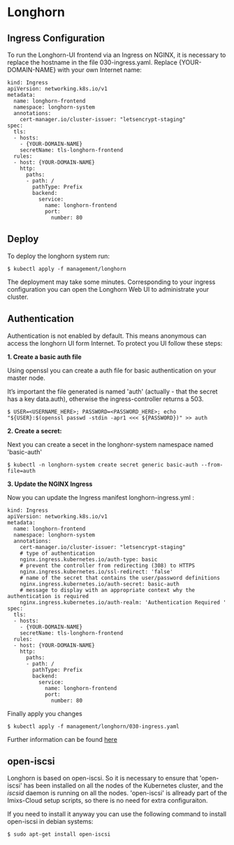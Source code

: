 # Longhorn

## Ingress Configuration

To run the Longhorn-UI frontend via an Ingress on NGINX, it is necessary to replace the hostname in the file 030-ingress.yaml.
Replace {YOUR-DOMAIN-NAME} with your own Internet name:

	kind: Ingress
	apiVersion: networking.k8s.io/v1
	metadata:
	  name: longhorn-frontend
	  namespace: longhorn-system
	  annotations:
	    cert-manager.io/cluster-issuer: "letsencrypt-staging"
	spec:
	  tls:
	  - hosts:
	    - {YOUR-DOMAIN-NAME}
	    secretName: tls-longhorn-frontend
	  rules:
	  - host: {YOUR-DOMAIN-NAME}
	    http:
	      paths:
	      - path: /
	        pathType: Prefix
	        backend:
	          service:
	            name: longhorn-frontend
	            port:
	              number: 80

## Deploy

To deploy the longhorn system run:

	$ kubectl apply -f management/longhorn

The deployment may take some minutes. Corresponding to your ingress configuration you can open the Longhorn Web UI to administrate your cluster.


## Authentication

Authentication is not enabled by default. This means anonymous can access the longhorn UI form Internet. To protect you UI follow these steps:

**1. Create a basic auth file**

Using openssl you can create a auth file for basic authentication on your master node.

It’s important the file generated is named 'auth' (actually - that the secret has a key data.auth), otherwise the ingress-controller returns a 503.

	$ USER=<USERNAME_HERE>; PASSWORD=<PASSWORD_HERE>; echo "${USER}:$(openssl passwd -stdin -apr1 <<< ${PASSWORD})" >> auth

**2. Create a secret:**

Next you can create a secet in the longhonr-system namespace named 'basic-auth'

	$ kubectl -n longhorn-system create secret generic basic-auth --from-file=auth


**3. Update the NGINX Ingress**

Now you can update the Ingress manifest longhorn-ingress.yml :

	kind: Ingress
	apiVersion: networking.k8s.io/v1
	metadata:
	  name: longhorn-frontend
	  namespace: longhorn-system
	  annotations:
	    cert-manager.io/cluster-issuer: "letsencrypt-staging"
	    # type of authentication
	    nginx.ingress.kubernetes.io/auth-type: basic
	    # prevent the controller from redirecting (308) to HTTPS
	    nginx.ingress.kubernetes.io/ssl-redirect: 'false'
	    # name of the secret that contains the user/password definitions
	    nginx.ingress.kubernetes.io/auth-secret: basic-auth
	    # message to display with an appropriate context why the authentication is required
	    nginx.ingress.kubernetes.io/auth-realm: 'Authentication Required '
	spec:
	  tls:
	  - hosts:
	    - {YOUR-DOMAIN-NAME}
	    secretName: tls-longhorn-frontend
	  rules:
	  - host: {YOUR-DOMAIN-NAME}
	    http:
	      paths:
	      - path: /
	        pathType: Prefix
	        backend:
	          service:
	            name: longhorn-frontend
	            port:
	              number: 80

Finally apply you changes

	$ kubectl apply -f management/longhorn/030-ingress.yaml

Further information can be found [here](https://longhorn.io/docs/1.0.0/deploy/accessing-the-ui/longhorn-ingress/)



## open-iscsi
	
Longhorn is based on open-iscsi. So it is necessary to ensure that 'open-iscsi' has been installed on all the nodes of the Kubernetes cluster, and the _iscsid_ daemon is running on all the nodes. 'open-iscsi' is allready part of the Imixs-Cloud setup scripts, so there is no need for extra configuraiton.

If you need to install it anyway you can use the following command to install open-iscsi in debian systems: 

	$ sudo apt-get install open-iscsi

	
	